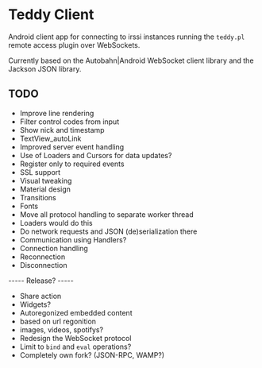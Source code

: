 Teddy Client
============

Android client app for connecting to irssi instances running the `teddy.pl` remote access plugin over WebSockets.

Currently based on the Autobahn|Android WebSocket client library and the Jackson JSON library.

TODO
----
- Improve line rendering
 - Filter control codes from input
 - Show nick and timestamp
 - TextView_autoLink
- Improved server event handling
 - Use of Loaders and Cursors for data updates?
 - Register only to required events
- SSL support
- Visual tweaking
 - Material design
 - Transitions
 - Fonts
- Move all protocol handling to separate worker thread
 - Loaders would do this
 - Do network requests and JSON (de)serialization there
 - Communication using Handlers?
- Connection handling
 - Reconnection
 - Disconnection

----- Release? -----

- Share action
- Widgets?
- Autoregonized embedded content
 - based on url regonition
 - images, videos, spotifys?
- Redesign the WebSocket protocol
 - Limit to `bind` and `eval` operations?
 - Completely own fork? (JSON-RPC, WAMP?)